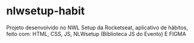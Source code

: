 # nlwsetup-habit
Projeto desenvolvido no NWL Setup da Rocketseat, aplicativo de hábitos, feito com: HTML, CSS, JS, NLWsetup (Biblioteca JS do Evento) E FIGMA
